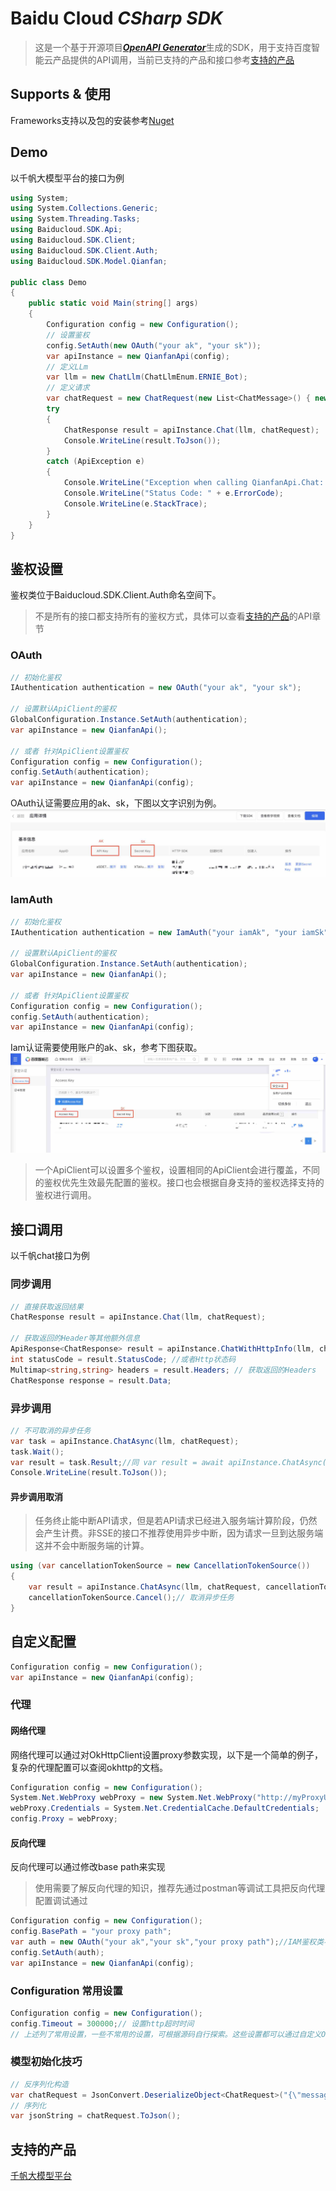 # Baidu Cloud ***CSharp SDK***
> 这是一个基于开源项目[***OpenAPI Generator***](https://openapi-generator.tech)生成的SDK，用于支持百度智能云产品提供的API调用，当前已支持的产品和接口参考[支持的产品](#supports-products)

## Supports & 使用
Frameworks支持以及包的安装参考[Nuget](https://www.nuget.org/packages/Baiducloud.SDK)

## Demo
以千帆大模型平台的接口为例
```csharp
using System;
using System.Collections.Generic;
using System.Threading.Tasks;
using Baiducloud.SDK.Api;
using Baiducloud.SDK.Client;
using Baiducloud.SDK.Client.Auth;
using Baiducloud.SDK.Model.Qianfan;

public class Demo
{
    public static void Main(string[] args)
    {
        Configuration config = new Configuration();
        // 设置鉴权
        config.SetAuth(new OAuth("your ak", "your sk"));
        var apiInstance = new QianfanApi(config);
        // 定义LLm
        var llm = new ChatLlm(ChatLlmEnum.ERNIE_Bot);
        // 定义请求
        var chatRequest = new ChatRequest(new List<ChatMessage>() { new ChatMessage(ChatMessageRole.User, "你好") });
        try
        {
            ChatResponse result = apiInstance.Chat(llm, chatRequest);
            Console.WriteLine(result.ToJson());
        }
        catch (ApiException e)
        {
            Console.WriteLine("Exception when calling QianfanApi.Chat: " + e.Message);
            Console.WriteLine("Status Code: " + e.ErrorCode);
            Console.WriteLine(e.StackTrace);
        }
    }
}
```

## 鉴权设置
鉴权类位于Baiducloud.SDK.Client.Auth命名空间下。
> 不是所有的接口都支持所有的鉴权方式，具体可以查看[支持的产品](#supports-products)的API章节
### OAuth
```csharp
// 初始化鉴权
IAuthentication authentication = new OAuth("your ak", "your sk");

// 设置默认ApiClient的鉴权
GlobalConfiguration.Instance.SetAuth(authentication);
var apiInstance = new QianfanApi();

// 或者 针对ApiClient设置鉴权
Configuration config = new Configuration();
config.SetAuth(authentication);
var apiInstance = new QianfanApi(config);
```
OAuth认证需要应用的ak、sk，下图以文字识别为例。
![获取ak，sk](doc/6605d14a-7791-b00c-a300-4d91171176c6.jpg "获取AK、SK")

### IamAuth
```csharp
// 初始化鉴权
IAuthentication authentication = new IamAuth("your iamAk", "your iamSk");

// 设置默认ApiClient的鉴权
GlobalConfiguration.Instance.SetAuth(authentication);
var apiInstance = new QianfanApi();

// 或者 针对ApiClient设置鉴权
Configuration config = new Configuration();
config.SetAuth(authentication);
var apiInstance = new QianfanApi(config);
```
Iam认证需要使用账户的ak、sk，参考下图获取。
![获取IAM AK、SK](doc/08272f6c-26c3-7830-fd91-34ebbd4dc3f7.jpg '获取IAM AK、SK')

> 一个ApiClient可以设置多个鉴权，设置相同的ApiClient会进行覆盖，不同的鉴权优先生效最先配置的鉴权。接口也会根据自身支持的鉴权选择支持的鉴权进行调用。
## 接口调用
以千帆chat接口为例
### 同步调用
```csharp
// 直接获取返回结果
ChatResponse result = apiInstance.Chat(llm, chatRequest);

// 获取返回的Header等其他额外信息
ApiResponse<ChatResponse> result = apiInstance.ChatWithHttpInfo(llm, chatRequest);
int statusCode = result.StatusCode; //或者Http状态码
Multimap<string,string> headers = result.Headers; // 获取返回的Headers
ChatResponse response = result.Data;
```
### 异步调用
```csharp
// 不可取消的异步任务
var task = apiInstance.ChatAsync(llm, chatRequest);
task.Wait();
var result = task.Result;//同 var result = await apiInstance.ChatAsync(llm, chatRequest);
Console.WriteLine(result.ToJson());
```
#### 异步调用取消
> 任务终止能中断API请求，但是若API请求已经进入服务端计算阶段，仍然会产生计费。非SSE的接口不推荐使用异步中断，因为请求一旦到达服务端这并不会中断服务端的计算。
```csharp
using (var cancellationTokenSource = new CancellationTokenSource())
{
    var result = apiInstance.ChatAsync(llm, chatRequest, cancellationTokenSource.Token);
    cancellationTokenSource.Cancel();// 取消异步任务
}
```

## 自定义配置
```csharp
Configuration config = new Configuration();
var apiInstance = new QianfanApi(config);
```
### 代理
#### 网络代理
网络代理可以通过对OkHttpClient设置proxy参数实现，以下是一个简单的例子，复杂的代理配置可以查阅okhttp的文档。
```csharp
Configuration config = new Configuration();
System.Net.WebProxy webProxy = new System.Net.WebProxy("http://myProxyUrl:80/");
webProxy.Credentials = System.Net.CredentialCache.DefaultCredentials;
config.Proxy = webProxy;
```
#### 反向代理
反向代理可以通过修改base path来实现
> 使用需要了解反向代理的知识，推荐先通过postman等调试工具把反向代理配置调试通过

```csharp
Configuration config = new Configuration();
config.BasePath = "your proxy path";
var auth = new OAuth("your ak","your sk","your proxy path");//IAM鉴权类不支持反向代理，可自行实现IAuthentication接口，需要注意改写host和path
config.SetAuth(auth);
var apiInstance = new QianfanApi(config);
```

### Configuration 常用设置
```csharp
Configuration config = new Configuration();
config.Timeout = 300000;// 设置http超时时间
// 上述列了常用设置，一些不常用的设置，可根据源码自行探索。这些设置都可以通过自定义OkHttpClient实现。
```

### 模型初始化技巧
```csharp
// 反序列化构造
var chatRequest = JsonConvert.DeserializeObject<ChatRequest>("{\"messages\":[{\"role\":\"user\",\"content\":\"你好\"}],\"stream\":true}");
// 序列化
var jsonString = chatRequest.ToJson();
```

## 支持的产品
<a name="supports-products"></a>
[千帆大模型平台](QianfanREADME.md)
